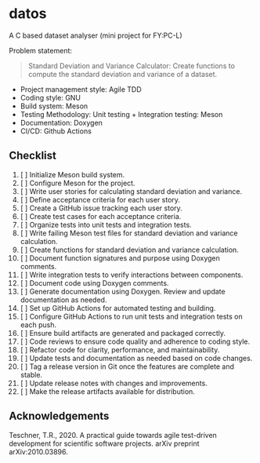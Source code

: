 # datos

A C based dataset analyser (mini project for FY:PC-L)

Problem statement:

> Standard Deviation and Variance Calculator: Create functions to compute the standard
> deviation and variance of a dataset.

* Project management style: Agile TDD
* Coding style: GNU
* Build system: Meson
* Testing Methodology: Unit testing + Integration testing: Meson
* Documentation: Doxygen
* CI/CD: Github Actions

## Checklist

1. [ ] Initialize Meson build system.
2. [ ] Configure Meson for the project.
3. [ ] Write user stories for calculating standard deviation and variance.
4. [ ] Define acceptance criteria for each user story.
5. [ ] Create a GitHub issue tracking each user story.
6. [ ] Create test cases for each acceptance criteria.
7. [ ] Organize tests into unit tests and integration tests.
8. [ ] Write failing Meson test files for standard deviation and variance calculation.
9. [ ] Create functions for standard deviation and variance calculation.
10. [ ] Document function signatures and purpose using Doxygen comments.
11. [ ] Write integration tests to verify interactions between components.
12. [ ] Document code using Doxygen comments.
13. [ ] Generate documentation using Doxygen. Review and update documentation as needed.
14. [ ] Set up GitHub Actions for automated testing and building.
15. [ ] Configure GitHub Actions to run unit tests and integration tests on each push.
16. [ ] Ensure build artifacts are generated and packaged correctly.
17. [ ] Code reviews to ensure code quality and adherence to coding style.
18. [ ] Refactor code for clarity, performance, and maintainability.
19. [ ] Update tests and documentation as needed based on code changes.
20. [ ] Tag a release version in Git once the features are complete and stable.
21. [ ] Update release notes with changes and improvements.
22. [ ] Make the release artifacts available for distribution.

## Acknowledgements

Teschner, T.R., 2020. A practical guide towards agile test-driven development for scientific software projects. arXiv preprint arXiv:2010.03896.
